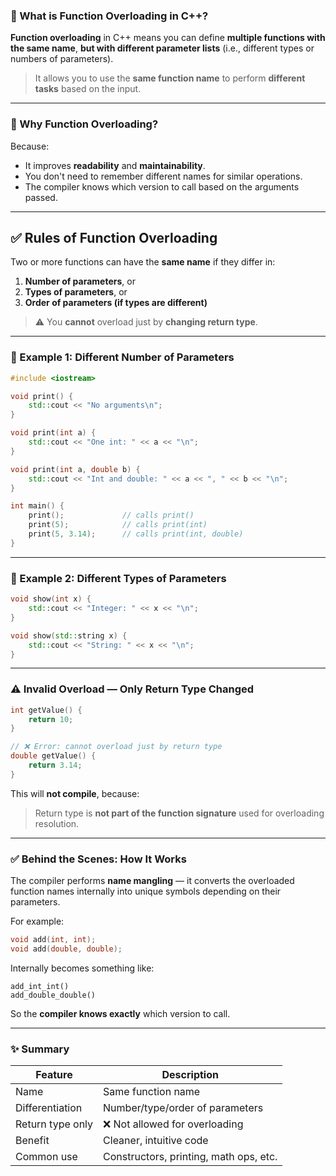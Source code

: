 ### 🔄 What is **Function Overloading** in C++?

**Function overloading** in C++ means you can define **multiple functions with the same name**, **but with different parameter lists** (i.e., different types or numbers of parameters).

> It allows you to use the **same function name** to perform **different tasks** based on the input.

---

### 🧠 Why Function Overloading?

Because:

* It improves **readability** and **maintainability**.
* You don't need to remember different names for similar operations.
* The compiler knows which version to call based on the arguments passed.

---

## ✅ Rules of Function Overloading

Two or more functions can have the **same name** if they differ in:

1. **Number of parameters**, or
2. **Types of parameters**, or
3. **Order of parameters (if types are different)**

> ⚠️ You **cannot** overload just by **changing return type**.

---

### 🔧 Example 1: Different Number of Parameters

```cpp
#include <iostream>

void print() {
    std::cout << "No arguments\n";
}

void print(int a) {
    std::cout << "One int: " << a << "\n";
}

void print(int a, double b) {
    std::cout << "Int and double: " << a << ", " << b << "\n";
}

int main() {
    print();             // calls print()
    print(5);            // calls print(int)
    print(5, 3.14);      // calls print(int, double)
}
```

---

### 🔧 Example 2: Different Types of Parameters

```cpp
void show(int x) {
    std::cout << "Integer: " << x << "\n";
}

void show(std::string x) {
    std::cout << "String: " << x << "\n";
}
```

---

### ⚠️ Invalid Overload — Only Return Type Changed

```cpp
int getValue() {
    return 10;
}

// ❌ Error: cannot overload just by return type
double getValue() {
    return 3.14;
}
```

This will **not compile**, because:

> Return type is **not part of the function signature** used for overloading resolution.

---

### ✅ Behind the Scenes: How It Works

The compiler performs **name mangling** — it converts the overloaded function names internally into unique symbols depending on their parameters.

For example:

```cpp
void add(int, int);
void add(double, double);
```

Internally becomes something like:

```
add_int_int()
add_double_double()
```

So the **compiler knows exactly** which version to call.

---

### ✨ Summary

| Feature          | Description                            |
| ---------------- | -------------------------------------- |
| Name             | Same function name                     |
| Differentiation  | Number/type/order of parameters        |
| Return type only | ❌ Not allowed for overloading          |
| Benefit          | Cleaner, intuitive code                |
| Common use       | Constructors, printing, math ops, etc. |
